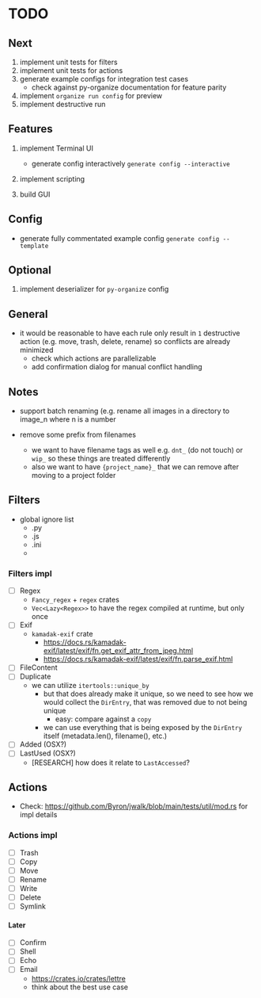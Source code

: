 # TODO

## Next

1. implement unit tests for filters
1. implement unit tests for actions
1. generate example configs for integration test cases
    - check against py-organize documentation for feature parity
1. implement `organize run config` for preview
1. implement destructive run

## Features

1. implement Terminal UI
    - generate config interactively `generate config --interactive`

1. implement scripting
1. build GUI

## Config

- generate fully commentated example config `generate config --template`

## Optional

1. implement deserializer for `py-organize` config

## General

- it would be reasonable to have each rule only result in `1` destructive action (e.g. move, trash, delete, rename) so conflicts are already minimized
  - check which actions are parallelizable
  - add confirmation dialog for manual conflict handling  

## Notes

- support batch renaming (e.g. rename all images in a directory to image_n where n is a number

- remove some prefix from filenames
  - we want to have filename tags as well e.g. `dnt_` (do not touch) or `wip_` so these things are treated differently
  - also we want to have `{project_name}_` that we can remove after moving to a project folder

## Filters

- global ignore list
  - .py
  - .js
  - .ini
  -

### Filters impl

- [ ] Regex
  - `Fancy_regex` + `regex` crates
  - `Vec<Lazy<Regex>>` to have the regex compiled at runtime, but only once
- [ ] Exif
  - `kamadak-exif` crate
    - <https://docs.rs/kamadak-exif/latest/exif/fn.get_exif_attr_from_jpeg.html>
    - <https://docs.rs/kamadak-exif/latest/exif/fn.parse_exif.html>
- [ ] FileContent
- [ ] Duplicate
  - we can utilize `itertools::unique_by`
    - but that does already make it unique, so we need to see how we would collect the `DirEntry`, that was removed due to not being unique
      - easy: compare against a `copy`
    - we can use everything that is being exposed by the `DirEntry` itself (metadata.len(), filename(), etc.)
- [ ] Added (OSX?)
- [ ] LastUsed (OSX?)
  - [RESEARCH] how does it relate to `LastAccessed`?

## Actions

- Check: <https://github.com/Byron/jwalk/blob/main/tests/util/mod.rs> for impl details

### Actions impl

- [ ] Trash
- [ ] Copy
- [ ] Move
- [ ] Rename
- [ ] Write
- [ ] Delete
- [ ] Symlink

#### Later

- [ ] Confirm
- [ ] Shell
- [ ] Echo
- [ ] Email
  - <https://crates.io/crates/lettre>
  - think about the best use case

